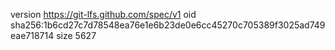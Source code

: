 version https://git-lfs.github.com/spec/v1
oid sha256:1b6cd27c7d78548ea76e1e6b23de0e6cc45270c705389f3025ad749eae718714
size 5627

